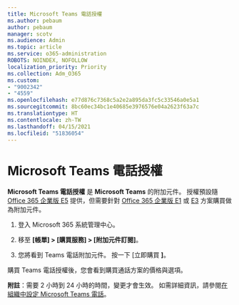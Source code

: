 ```yaml
---
title: Microsoft Teams 電話授權
ms.author: pebaum
author: pebaum
manager: scotv
ms.audience: Admin
ms.topic: article
ms.service: o365-administration
ROBOTS: NOINDEX, NOFOLLOW
localization_priority: Priority
ms.collection: Adm_O365
ms.custom:
- "9002342"
- "4559"
ms.openlocfilehash: e77d876c7368c5a2e2a895da3fc5c33546a0e5a1
ms.sourcegitcommit: 8bc60ec34bc1e40685e3976576e04a2623f63a7c
ms.translationtype: HT
ms.contentlocale: zh-TW
ms.lasthandoff: 04/15/2021
ms.locfileid: "51836054"
---
```

# <a name="microsoft-teams-phone-license"></a>Microsoft Teams 電話授權

**Microsoft Teams 電話授權** 是 **Microsoft Teams** 的附加元件。 授權預設隨 [Office 365 企業版 E5](https://www.microsoft.com/microsoft-365/business/office-365-enterprise-e5-business-software?rtc=1&activetab=pivot%3aoverviewtab) 提供，但需要針對 [Office 365 企業版 E1](https://products.office.com/business/office-365-enterprise-e1-business-software) 或 [E3](https://products.office.com/business/office-365-enterprise-e3-business-software) 方案購買做為附加元件。

1. 登入 Microsoft 365 系統管理中心。

2. 移至 **[帳單] > [購買服務] > [附加元件訂閱]**。 

3. 您將看到 Teams 電話附加元件。 按一下 [立即購買 **]**。

購買 Teams 電話授權後，您會看到購買通話方案的價格與選項。

**附註**：需要 2 小時到 24 小時的時間，變更才會生效。 如需詳細資訊，請參閱[在組織中設定 Microsoft Teams 電話](https://docs.microsoft.com/MicrosoftTeams/setting-up-your-phone-system)。 

